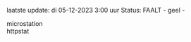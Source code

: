 laatste update: 
di 05-12-2023  3:00   uur 
Status: FAALT - geel - 
<div class="service Y">microstation</div><div class="service G">httpstat</div>